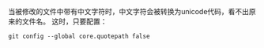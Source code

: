 
当被修改的文件中带有中文字符时，中文字符会被转换为unicode代码，看不出原来的文件名。
这时，只要配置：
```shell
git config --global core.quotepath false
```